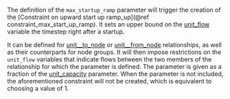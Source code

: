 The definition of the `max_startup_ramp` parameter will trigger the creation of the [Constraint on upward start up ramp_up](@ref constraint_max_start_up_ramp). It sets an upper bound on the [unit\_flow](@ref) variable the timestep right after a startup.

It can be defined for [unit__to_node](@ref) or [unit__from_node](@ref) relationships, as well as their counterparts for node groups. It will then impose restrictions on the `unit_flow` variables that indicate flows between the two members of the relationship for which the parameter is defined. The parameter is given as a fraction of the [unit\_capacity](@ref) parameter. When the parameter is not included, the aforementioned constraint will not be created, which is equivalent to choosing a value of 1.
